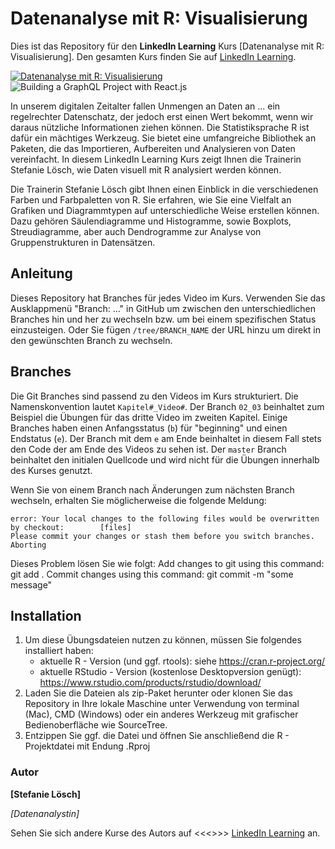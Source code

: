 # Datenanalyse mit R: Visualisierung
Dies ist das Repository für den **LinkedIn Learning** Kurs [Datenanalyse mit R: Visualisierung]. Den gesamten Kurs finden Sie auf [LinkedIn Learning][lil-course-url].

[![Datenanalyse mit R: Visualisierung](COURSEIMAGE)](LICOURSEURL)![Building a GraphQL Project with React.js][lil-thumbnail-url] 

In unserem digitalen Zeitalter fallen Unmengen an Daten an ... ein regelrechter Datenschatz, der jedoch erst einen Wert bekommt, wenn wir daraus nützliche Informationen ziehen können. Die Statistiksprache R ist dafür ein mächtiges Werkzeug. Sie bietet eine umfangreiche Bibliothek an Paketen, die das Importieren, Aufbereiten und Analysieren von Daten vereinfacht. In diesem LinkedIn Learning Kurs zeigt Ihnen die Trainerin Stefanie Lösch, wie Daten visuell mit R analysiert werden können.  
 
Die Trainerin Stefanie Lösch gibt Ihnen einen Einblick in die verschiedenen Farben und Farbpaletten von R. Sie erfahren, wie Sie eine Vielfalt an Grafiken und Diagrammtypen auf unterschiedliche Weise erstellen können. Dazu gehören Säulendiagramme und Histogramme, sowie Boxplots, Streudiagramme, aber auch Dendrogramme zur Analyse von Gruppenstrukturen in Datensätzen. 

## Anleitung
Dieses Repository hat Branches für jedes Video im Kurs. Verwenden Sie das Ausklappmenü "Branch: ..." in GitHub um zwischen den unterschiedlichen Branches hin und her zu wechseln bzw. um bei einem spezifischen Status einzusteigen. Oder Sie fügen `/tree/BRANCH_NAME` der URL hinzu um direkt in den gewünschten Branch zu wechseln.

## Branches
Die Git Branches sind passend zu den Videos im Kurs strukturiert. Die Namenskonvention lautet `Kapitel#_Video#`. Der Branch `02_03` beinhaltet zum Beispiel die Übungen für das dritte Video im zweiten Kapitel. 
Einige Branches haben einen Anfangsstatus (`b`) für "beginning" und einen Endstatus (`e`). Der Branch mit dem `e` am Ende beinhaltet in diesem Fall stets den Code der am Ende des Videos zu sehen ist. Der `master` Branch beinhaltet den initialen Quellcode und wird nicht für die Übungen innerhalb des Kurses genutzt.

Wenn Sie von einem Branch nach Änderungen zum nächsten Branch wechseln, erhalten Sie möglicherweise die folgende Meldung:

```
error: Your local changes to the following files would be overwritten by checkout:        [files]
Please commit your changes or stash them before you switch branches.
Aborting
```

Dieses Problem lösen Sie wie folgt:
    Add changes to git using this command: git add .
    Commit changes using this command: git commit -m "some message"

## Installation

1. Um diese Übungsdateien nutzen zu können, müssen Sie folgendes installiert haben:
   - aktuelle R - Version (und ggf. rtools): siehe https://cran.r-project.org/  
   - aktuelle RStudio - Version (kostenlose Desktopversion genügt): https://www.rstudio.com/products/rstudio/download/
2. Laden Sie die Dateien als zip-Paket herunter oder klonen Sie das Repository in Ihre lokale Maschine unter Verwendung von terminal (Mac), CMD (Windows) oder ein anderes Werkzeug mit grafischer Bedienoberfläche wie SourceTree.
3. Entzippen Sie ggf. die Datei und öffnen Sie anschließend die R - Projektdatei mit Endung .Rproj

### Autor

**[Stefanie Lösch]**

_[Datenanalystin]_

Sehen Sie sich andere Kurse des Autors auf <<<<Link aktualisieren>>>> [LinkedIn Learning](https://www.linkedin.com/learning/instructors/name_des_autors?u=104) an.

[lil-course-url]: https://www.linkedin.com/learning/building-a-graphql-project-with-react-js
[lil-thumbnail-url]: https://cdn.lynda.com/course/2875095/2875095-1615224395432-16x9.jpg

